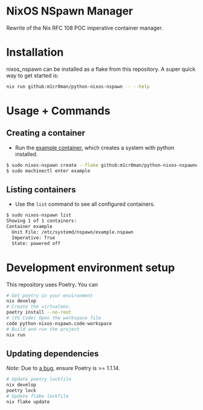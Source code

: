 # NixOS NSpawn Manager

Rewrite of the Nix RFC 108 POC imperative container manager.

# Installation

nixos_nspawn can be installed as a flake from this repository.
A super quick way to get started is:

```bash
nix run github:m1cr0man/python-nixos-nspawn -- --help
```

# Usage + Commands

## Creating a container

- Run the [example container](./flake.nix#L90), which creates a system with
 python installed.

```bash
$ sudo nixos-nspawn create --flake github:m1cr0man/python-nixos-nspawn#example
$ sudo machinectl enter example
```

## Listing containers

- Use the `list` command to see all configured containers.

```bash
$ sudo nixos-nspawn list
Showing 1 of 1 containers:
Container example
  Unit File: /etc/systemd/nspawn/example.nspawn
  Imperative: True
  State: powered off
```

# Development environment setup

This repository uses Poetry. You can

```bash
# Get poetry in your environment
nix develop
# Create the virtualenv.
poetry install --no-root
# (VS Code) Open the workspace file
code python-nixos-nspawn.code-workspace
# Build and run the project
nix run
```

## Updating dependencies

*Note*: Due to [a bug](https://github.com/nix-community/poetry2nix/issues/701#issuecomment-1229790215),
ensure Poetry is >= 1.1.14.

```bash
# Update poetry lockfile
nix develop
poetry lock
# Update flake lockfile
nix flake update
```

